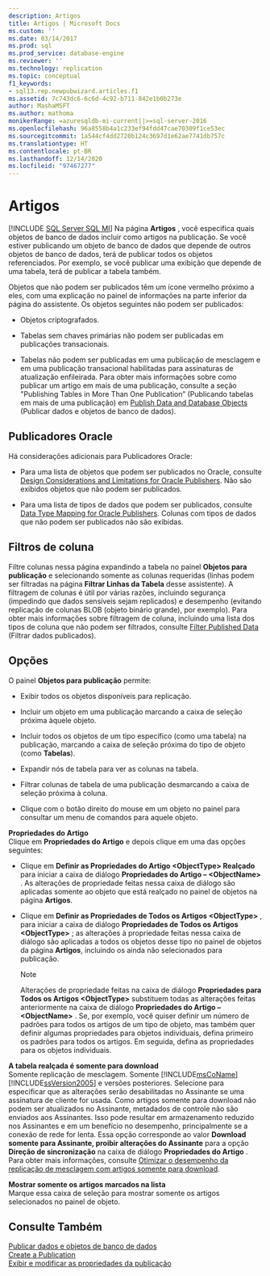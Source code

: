 ```yaml
---
description: Artigos
title: Artigos | Microsoft Docs
ms.custom: ''
ms.date: 03/14/2017
ms.prod: sql
ms.prod_service: database-engine
ms.reviewer: ''
ms.technology: replication
ms.topic: conceptual
f1_keywords:
- sql13.rep.newpubwizard.articles.f1
ms.assetid: 7c743dc6-6c6d-4c92-b711-842e1b0b273e
author: MashaMSFT
ms.author: mathoma
monikerRange: =azuresqldb-mi-current||>=sql-server-2016
ms.openlocfilehash: 96a8558b4a1c233ef94fdd47cae70309f1ce53ec
ms.sourcegitcommit: 1a544cf4dd2720b124c3697d1e62ae7741db757c
ms.translationtype: HT
ms.contentlocale: pt-BR
ms.lasthandoff: 12/14/2020
ms.locfileid: "97467277"
---
```

# <a name="articles"></a>Artigos
[!INCLUDE [SQL Server SQL MI](../../includes/applies-to-version/sql-asdbmi.md)]
  Na página **Artigos** , você especifica quais objetos de banco de dados incluir como artigos na publicação. Se você estiver publicando um objeto de banco de dados que depende de outros objetos de banco de dados, terá de publicar todos os objetos referenciados. Por exemplo, se você publicar uma exibição que depende de uma tabela, terá de publicar a tabela também.  
  
 Objetos que não podem ser publicados têm um ícone vermelho próximo a eles, com uma explicação no painel de informações na parte inferior da página do assistente. Os objetos seguintes não podem ser publicados:  
  
-   Objetos criptografados.  
  
-   Tabelas sem chaves primárias não podem ser publicadas em publicações transacionais.  
  
-   Tabelas não podem ser publicadas em uma publicação de mesclagem e em uma publicação transacional habilitadas para assinaturas de atualização enfileirada. Para obter mais informações sobre como publicar um artigo em mais de uma publicação, consulte a seção "Publishing Tables in More Than One Publication” (Publicando tabelas em mais de uma publicação) em [Publish Data and Database Objects](../../relational-databases/replication/publish/publish-data-and-database-objects.md) (Publicar dados e objetos de banco de dados).  
  
## <a name="oracle-publishers"></a>Publicadores Oracle  
 Há considerações adicionais para Publicadores Oracle:  
  
-   Para uma lista de objetos que podem ser publicados no Oracle, consulte [Design Considerations and Limitations for Oracle Publishers](../../relational-databases/replication/non-sql/design-considerations-and-limitations-for-oracle-publishers.md). Não são exibidos objetos que não podem ser publicados.  
  
-   Para uma lista de tipos de dados que podem ser publicados, consulte [Data Type Mapping for Oracle Publishers](../../relational-databases/replication/non-sql/data-type-mapping-for-oracle-publishers.md). Colunas com tipos de dados que não podem ser publicados não são exibidas.  
  
## <a name="column-filters"></a>Filtros de coluna  
 Filtre colunas nessa página expandindo a tabela no painel **Objetos para publicação** e selecionando somente as colunas requeridas (linhas podem ser filtradas na página **Filtrar Linhas da Tabela** desse assistente). A filtragem de colunas é útil por várias razões, incluindo segurança (impedindo que dados sensíveis sejam replicados) e desempenho (evitando replicação de colunas BLOB (objeto binário grande), por exemplo). Para obter mais informações sobre filtragem de coluna, incluindo uma lista dos tipos de coluna que não podem ser filtrados, consulte [Filter Published Data](../../relational-databases/replication/publish/filter-published-data.md) (Filtrar dados publicados).  
  
## <a name="options"></a>Opções  
 O painel **Objetos para publicação** permite:  
  
-   Exibir todos os objetos disponíveis para replicação.  
  
-   Incluir um objeto em uma publicação marcando a caixa de seleção próxima àquele objeto.  
  
-   Incluir todos os objetos de um tipo específico (como uma tabela) na publicação, marcando a caixa de seleção próxima do tipo de objeto (como **Tabelas**).  
  
-   Expandir nós de tabela para ver as colunas na tabela.  
  
-   Filtrar colunas de tabela de uma publicação desmarcando a caixa de seleção próxima à coluna.  
  
-   Clique com o botão direito do mouse em um objeto no painel para consultar um menu de comandos para aquele objeto.  
  
 **Propriedades do Artigo**  
 Clique em **Propriedades do Artigo** e depois clique em uma das opções seguintes:  
  
-   Clique em **Definir as Propriedades do Artigo \<ObjectType> Realçado** para iniciar a caixa de diálogo **Propriedades do Artigo – \<ObjectName>** . As alterações de propriedade feitas nessa caixa de diálogo são aplicadas somente ao objeto que está realçado no painel de objetos na página **Artigos**.  
  
-   Clique em **Definir as Propriedades de Todos os Artigos \<ObjectType>** , para iniciar a caixa de diálogo **Propriedades de Todos os Artigos \<ObjectType>** ; as alterações à propriedade feitas nessa caixa de diálogo são aplicadas a todos os objetos desse tipo no painel de objetos da página **Artigos**, incluindo os ainda não selecionados para publicação.  
  
    > [!NOTE]  
    >  Alterações de propriedade feitas na caixa de diálogo **Propriedades para Todos os Artigos \<ObjectType>** substituem todas as alterações feitas anteriormente na caixa de diálogo **Propriedades do Artigo – \<ObjectName>** . Se, por exemplo, você quiser definir um número de padrões para todos os artigos de um tipo de objeto, mas também quer definir algumas propriedades para objetos individuais, defina primeiro os padrões para todos os artigos. Em seguida, defina as propriedades para os objetos individuais.  
  
 **A tabela realçada é somente para download**  
 Somente replicação de mesclagem. Somente [!INCLUDE[msCoName](../../includes/msconame-md.md)] [!INCLUDE[ssVersion2005](../../includes/ssversion2005-md.md)] e versões posteriores. Selecione para especificar que as alterações serão desabilitadas no Assinante se uma assinatura de cliente for usada. Como artigos somente para download não podem ser atualizados no Assinante, metadados de controle não são enviados aos Assinantes. Isso pode resultar em armazenamento reduzido nos Assinantes e em um benefício no desempenho, principalmente se a conexão de rede for lenta. Essa opção corresponde ao valor **Download somente para Assinante, proibir alterações do Assinante** para a opção **Direção de sincronização** na caixa de diálogo **Propriedades do Artigo** . Para obter mais informações, consulte [Otimizar o desempenho da replicação de mesclagem com artigos somente para download](../../relational-databases/replication/merge/optimize-merge-replication-performance-with-download-only-articles.md).  
  
 **Mostrar somente os artigos marcados na lista**  
 Marque essa caixa de seleção para mostrar somente os artigos selecionados no painel de objeto.  
  
## <a name="see-also"></a>Consulte Também  
 [Publicar dados e objetos de banco de dados](../../relational-databases/replication/publish/publish-data-and-database-objects.md)   
 [Create a Publication](../../relational-databases/replication/publish/create-a-publication.md)   
 [Exibir e modificar as propriedades da publicação](../../relational-databases/replication/publish/view-and-modify-publication-properties.md)  
  
  
